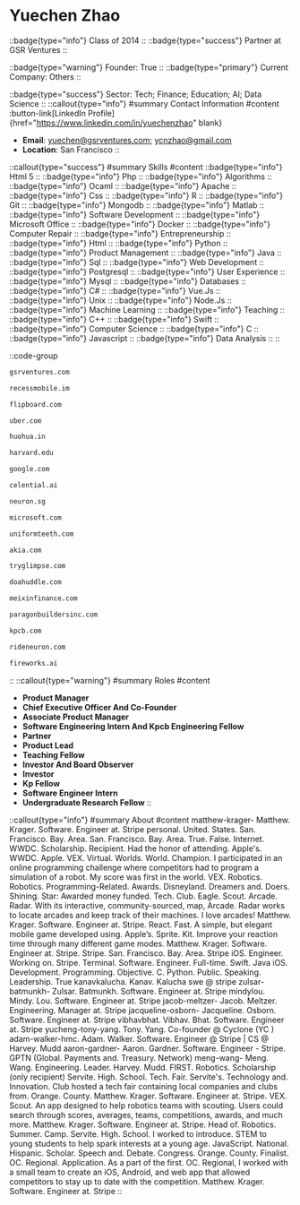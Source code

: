 # Yuechen Zhao
::badge{type="info"}
Class of 2014
::
::badge{type="success"}
Partner at GSR Ventures
::

::badge{type="warning"}
Founder: True
::
::badge{type="primary"}
Current Company: Others
::

::badge{type="success"}
Sector: Tech; Finance; Education; AI; Data Science
::
::callout{type="info"}
#summary
Contact Information
#content
:button-link[LinkedIn Profile]{href="https://www.linkedin.com/in/yuechenzhao" blank}
- **Email**: yuechen@gsrventures.com; ycnzhao@gmail.com
- **Location**: San Francisco
::

::callout{type="success"}
#summary
Skills
#content
::badge{type="info"}
Html 5
::
::badge{type="info"}
Php
::
::badge{type="info"}
Algorithms
::
::badge{type="info"}
Ocaml
::
::badge{type="info"}
Apache
::
::badge{type="info"}
Css
::
::badge{type="info"}
R
::
::badge{type="info"}
Git
::
::badge{type="info"}
Mongodb
::
::badge{type="info"}
Matlab
::
::badge{type="info"}
Software Development
::
::badge{type="info"}
Microsoft Office
::
::badge{type="info"}
Docker
::
::badge{type="info"}
Computer Repair
::
::badge{type="info"}
Entrepreneurship
::
::badge{type="info"}
Html
::
::badge{type="info"}
Python
::
::badge{type="info"}
Product Management
::
::badge{type="info"}
Java
::
::badge{type="info"}
Sql
::
::badge{type="info"}
Web Development
::
::badge{type="info"}
Postgresql
::
::badge{type="info"}
User Experience
::
::badge{type="info"}
Mysql
::
::badge{type="info"}
Databases
::
::badge{type="info"}
C#
::
::badge{type="info"}
Vue.Js
::
::badge{type="info"}
Unix
::
::badge{type="info"}
Node.Js
::
::badge{type="info"}
Machine Learning
::
::badge{type="info"}
Teaching
::
::badge{type="info"}
C++
::
::badge{type="info"}
Swift
::
::badge{type="info"}
Computer Science
::
::badge{type="info"}
C
::
::badge{type="info"}
Javascript
::
::badge{type="info"}
Data Analysis
::
::

::code-group
```bash [GSR Ventures]
gsrventures.com
```
```bash [Recess Mobile]
recessmobile.im
```
```bash [Flipboard]
flipboard.com
```
```bash [Uber]
uber.com
```
```bash [Firework]
huohua.in
```
```bash [Harvard University]
harvard.edu
```
```bash [Google]
google.com
```
```bash [Celential.ai]
celential.ai
```
```bash [Neuron Mobility]
neuron.sg
```
```bash [Microsoft]
microsoft.com
```
```bash [Uniform Teeth]
uniformteeth.com
```
```bash [Akia]
akia.com
```
```bash [Glimpse]
tryglimpse.com
```
```bash [Huddle]
doahuddle.com
```
```bash [Meixin Finance Group]
meixinfinance.com
```
```bash [Paragon Builders Incorporated]
paragonbuildersinc.com
```
```bash [Kleiner Perkins Caufield & Byers]
kpcb.com
```
```bash [Neuron Mobility]
rideneuron.com
```
```bash [Fireworks]
fireworks.ai
```
::
::callout{type="warning"}
#summary
Roles
#content
- **Product Manager**
- **Chief Executive Officer And Co-Founder**
- **Associate Product Manager**
- **Software Engineering Intern And Kpcb Engineering Fellow**
- **Partner**
- **Product Lead**
- **Teaching Fellow**
- **Investor And Board Observer**
- **Investor**
- **Kp Fellow**
- **Software Engineer Intern**
- **Undergraduate Research Fellow**
::

::callout{type="info"}
#summary
About
#content
matthew-krager- Matthew. Krager. Software. Engineer at. Stripe personal. United. States. San. Francisco. Bay. Area. San. Francisco. Bay. Area. True. False. Internet. WWDC. Scholarship. Recipient. Had the honor of attending. Apple's. WWDC. Apple. VEX. Virtual. Worlds. World. Champion. I participated in an online programming challenge where competitors had to program a simulation of a robot. My score was first in the world. VEX. Robotics. Robotics. Programming-Related. Awards. Disneyland. Dreamers and. Doers. Shining. Star: Awarded money funded. Tech. Club. Eagle. Scout. Arcade. Radar. With its interactive, community-sourced, map, Arcade. Radar works to locate arcades and keep track of their machines. I love arcades! Matthew. Krager. Software. Engineer at. Stripe. React. Fast. A simple, but elegant mobile game developed using. Apple’s. Sprite. Kit. Improve your reaction time through many different game modes. Matthew. Krager. Software. Engineer at. Stripe. Stripe. San. Francisco. Bay. Area. Stripe iOS. Engineer. Working on. Stripe. Terminal. Software. Engineer. Full-time. Swift. Java iOS. Development. Programming. Objective. C. Python. Public. Speaking. Leadership. True kanavkalucha. Kanav. Kalucha swe @ stripe zulsar-batmunkh- Zulsar. Batmunkh. Software. Engineer at. Stripe mindylou. Mindy. Lou. Software. Engineer at. Stripe jacob-meltzer- Jacob. Meltzer. Engineering. Manager at. Stripe jacqueline-osborn- Jacqueline. Osborn. Software. Engineer at. Stripe vibhavbhat. Vibhav. Bhat. Software. Engineer at. Stripe yucheng-tony-yang. Tony. Yang. Co-founder @ Cyclone (YC ) adam-walker-hmc. Adam. Walker. Software. Engineer @ Stripe | CS @ Harvey. Mudd aaron-gardner- Aaron. Gardner. Software. Engineer - Stripe. GPTN (Global. Payments and. Treasury. Network) meng-wang- Meng. Wang. Engineering. Leader. Harvey. Mudd. FIRST. Robotics. Scholarship (only recipient) Servite. High. School. Tech. Fair. Servite's. Technology and. Innovation. Club hosted a tech fair containing local companies and clubs from. Orange. County. Matthew. Krager. Software. Engineer at. Stripe. VEX. Scout. An app designed to help robotics teams with scouting. Users could search through scores, averages, teams, competitions, awards, and much more. Matthew. Krager. Software. Engineer at. Stripe. Head of. Robotics. Summer. Camp. Servite. High. School. I worked to introduce. STEM to young students to help spark interests at a young age. JavaScript. National. Hispanic. Scholar. Speech and. Debate. Congress. Orange. County. Finalist. OC. Regional. Application. As a part of the first. OC. Regional, I worked with a small team to create an iOS, Android, and web app that allowed competitors to stay up to date with the competition. Matthew. Krager. Software. Engineer at. Stripe
::
